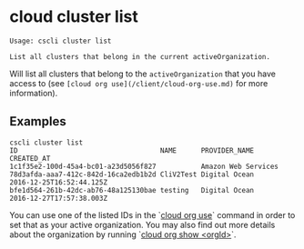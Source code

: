 # cloud cluster list

```
Usage: cscli cluster list

List all clusters that belong in the current activeOrganization.
```

Will list all clusters that belong to the `activeOrganization` that you have access to \(see `[cloud org use](/client/cloud-org-use.md)` for more information\).

## Examples

```
cscli cluster list
ID                                   NAME      PROVIDER_NAME       CREATED_AT
1c1f35e2-100d-45a4-bc01-a23d5056f827           Amazon Web Services
78d3afda-aaa7-412c-842d-16ca2edb1b2d CliV2Test Digital Ocean       2016-12-25T16:52:44.125Z
bfe1d564-261b-42dc-ab76-48a125130bae testing   Digital Ocean       2016-12-27T17:57:38.003Z
```

You can use one of the listed IDs in the \`[cloud org use](/client/cloud-org-use.md)\` command in order to set that as your active organization. You may also find out more details about the organization by running \`[cloud org show &lt;orgId&gt;](/client/cloud-org-show.md)\`.

## 



